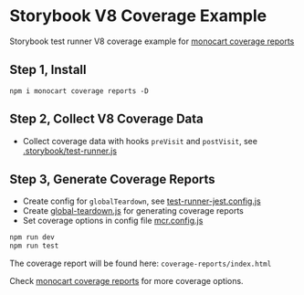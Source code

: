 # Storybook V8 Coverage Example
Storybook test runner V8 coverage example for [monocart coverage reports](https://github.com/cenfun/monocart-coverage-reports)

## Step 1, Install
```
npm i monocart coverage reports -D
```

## Step 2, Collect V8 Coverage Data
- Collect coverage data with hooks `preVisit` and `postVisit`, see [.storybook/test-runner.js](.storybook/test-runner.js)

## Step 3, Generate Coverage Reports
- Create config for `globalTeardown`, see [test-runner-jest.config.js](test-runner-jest.config.js)
- Create [global-teardown.js](global-teardown.js) for generating coverage reports
- Set coverage options in config file [mcr.config.js](mcr.config.js)

```sh
npm run dev
npm run test
```
The coverage report will be found here: `coverage-reports/index.html`

Check [monocart coverage reports](https://github.com/cenfun/monocart-coverage-reports) for more coverage options.
